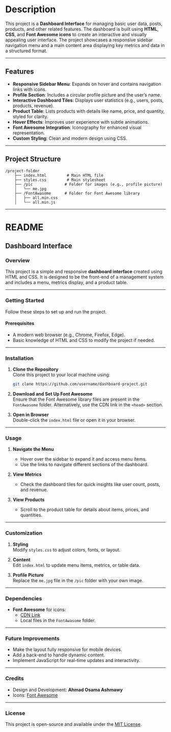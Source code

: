 # Description

This project is a **Dashboard Interface** for managing basic user data, posts, products, and other related features. The dashboard is built using **HTML**, **CSS**, and **Font Awesome icons** to create an interactive and visually appealing user interface. The project showcases a responsive sidebar navigation menu and a main content area displaying key metrics and data in a structured format.

---

## Features
- **Responsive Sidebar Menu**: Expands on hover and contains navigation links with icons.
- **Profile Section**: Includes a circular profile picture and the user’s name.
- **Interactive Dashboard Tiles**: Displays user statistics (e.g., users, posts, products, revenue).
- **Product Table**: Lists products with details like name, price, and quantity, styled for clarity.
- **Hover Effects**: Improves user experience with subtle animations.
- **Font Awesome Integration**: Iconography for enhanced visual representation.
- **Custom Styling**: Clean and modern design using CSS.

---

## Project Structure
```
/project-folder
    ├── index.html         # Main HTML file
    ├── styles.css         # Main stylesheet
    ├── /pic              # Folder for images (e.g., profile picture)
    │   └── me.jpg
    ├── /FontAwasome      # Folder for Font Awesome library
    │   ├── all.min.css
    │   └── all.min.js
```

---

# README

## Dashboard Interface

### Overview
This project is a simple and responsive **dashboard interface** created using HTML and CSS. It is designed to be the front-end of a management system and includes a menu, metrics display, and a product table.

---

### Getting Started
Follow these steps to set up and run the project.

#### Prerequisites
- A modern web browser (e.g., Chrome, Firefox, Edge).
- Basic knowledge of HTML and CSS to modify the project if needed.

---

### Installation

1. **Clone the Repository**  
   Clone this project to your local machine using:
   ```bash
   git clone https://github.com/username/dashboard-project.git
   ```

2. **Download and Set Up Font Awesome**  
   Ensure that the Font Awesome library files are present in the `FontAwasome` folder. Alternatively, use the CDN link in the `<head>` section.

3. **Open in Browser**  
   Double-click the `index.html` file or open it in your browser.

---

### Usage
1. **Navigate the Menu**  
   - Hover over the sidebar to expand it and access menu items.
   - Use the links to navigate different sections of the dashboard.

2. **View Metrics**  
   - Check the dashboard tiles for quick insights like user count, posts, and revenue.

3. **View Products**  
   - Scroll to the product table for details about items, prices, and quantities.

---

### Customization
1. **Styling**  
   Modify `styles.css` to adjust colors, fonts, or layout.

2. **Content**  
   Edit `index.html` to update menu items, metrics, or table data.

3. **Profile Picture**  
   Replace the `me.jpg` file in the `/pic` folder with your own image.

---

### Dependencies
- **Font Awesome** for icons:
  - [CDN Link](https://cdnjs.com/libraries/font-awesome)
  - Local files in the `FontAwasome` folder.

---

### Future Improvements
- Make the layout fully responsive for mobile devices.
- Add a back-end to handle dynamic content.
- Implement JavaScript for real-time updates and interactivity.

---

### Credits
- Design and Development: **Ahmad Osama Ashmawy**
- Icons: [Font Awesome](https://fontawesome.com/)

---

### License
This project is open-source and available under the [MIT License](https://opensource.org/licenses/MIT).
